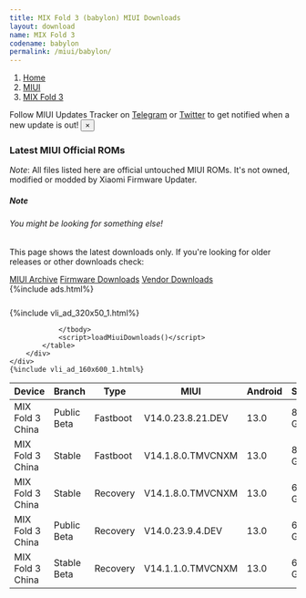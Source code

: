 ```yaml
---
title: MIX Fold 3 (babylon) MIUI Downloads
layout: download
name: MIX Fold 3
codename: babylon
permalink: /miui/babylon/
---
```

<nav aria-label="breadcrumb">
    <ol class="breadcrumb">
        <li class="breadcrumb-item"><a href="/">Home</a></li>
        <li class="breadcrumb-item"><a href="/miui/">MIUI</a></li>
        <li class="breadcrumb-item active" aria-current="page"><a href="/miui/babylon/">MIX Fold 3</a></li>
    </ol>
</nav>
<div class="alert alert-primary alert-dismissible fade show" role="alert">
    Follow MIUI Updates Tracker on <a href="https://t.me/MIUIUpdatesTracker" class="alert-link">Telegram</a>
     or <a href="https://twitter.com/MiFwUpdater" class="alert-link">Twitter</a> to get notified when a new update is out!
    <button type="button" class="close" data-dismiss="alert" aria-label="Close">
        <span aria-hidden="true">&times;</span>
    </button>
</div>

### Latest MIUI Official ROMs
*Note*: All files listed here are official untouched MIUI ROMs. It's not owned, modified or modded by Xiaomi Firmware Updater.
<div class="card">
  <div class="card-body">
    <h5 class="card-title">Note</h5>
    <h6 class="card-subtitle mb-2 text-muted">You might be looking for something else!</h6>
    <p class="card-text">This page shows the latest downloads only.
     If you're looking for older releases or other downloads check:</p>
    <a href="/archive/miui/babylon/" class="card-link">MIUI Archive</a>
    <a href="/firmware/babylon/" class="card-link">Firmware Downloads</a>
    <a href="/vendor/babylon/" class="card-link">Vendor Downloads</a>
  </div>
</div>
{%include ads.html%}
<div class="row justify-content-center">
    <div class="col-10">
        <div class="table-responsive-md" style="margin-top: 25px;">
            {%include vli_ad_320x50_1.html%}
            <table id="miui" class="display dt-responsive nowrap compact table table-striped table-hover table-sm">
                <thead class="thead-dark">
                    <tr>
                        <th data-ref="device">Device</th>
                        <th data-ref="branch">Branch</th>
                        <th data-ref="type">Type</th>
                        <th data-ref="miui">MIUI</th>
                        <th data-ref="android">Android</th>
                        <th data-ref="size">Size</th>
                        <th data-ref="size">Date</th>
                        <th data-ref="link">Link</th>
                    </tr>
                </thead>
                <tbody>
                <tr><td>MIX Fold 3 China</td><td>Public Beta</td><td>Fastboot</td><td>V14.0.23.8.21.DEV</td><td>13.0</td><td>8.6 GB</td><td>2023-08-21</td><td><a href="/miui/babylon/public beta/V14.0.23.8.21.DEV/">Download</a></td></tr>
<tr><td>MIX Fold 3 China</td><td>Stable</td><td>Fastboot</td><td>V14.1.8.0.TMVCNXM</td><td>13.0</td><td>8.6 GB</td><td>2023-09-05</td><td><a href="/miui/babylon/stable/V14.1.8.0.TMVCNXM/">Download</a></td></tr>
<tr><td>MIX Fold 3 China</td><td>Stable</td><td>Recovery</td><td>V14.1.8.0.TMVCNXM</td><td>13.0</td><td>6.9 GB</td><td>2023-09-07</td><td><a href="/miui/babylon/stable/V14.1.8.0.TMVCNXM/">Download</a></td></tr>
<tr><td>MIX Fold 3 China</td><td>Public Beta</td><td>Recovery</td><td>V14.0.23.9.4.DEV</td><td>13.0</td><td>6.9 GB</td><td>2023-09-08</td><td><a href="/miui/babylon/public beta/V14.0.23.9.4.DEV/">Download</a></td></tr>
<tr><td>MIX Fold 3 China</td><td>Stable Beta</td><td>Recovery</td><td>V14.1.1.0.TMVCNXM</td><td>13.0</td><td>6.9 GB</td><td>2023-08-15</td><td><a href="/miui/babylon/stable beta/V14.1.1.0.TMVCNXM/">Download</a></td></tr>

                </tbody>
                <script>loadMiuiDownloads()</script>
            </table>
        </div>
    </div>
    {%include vli_ad_160x600_1.html%}
</div>
